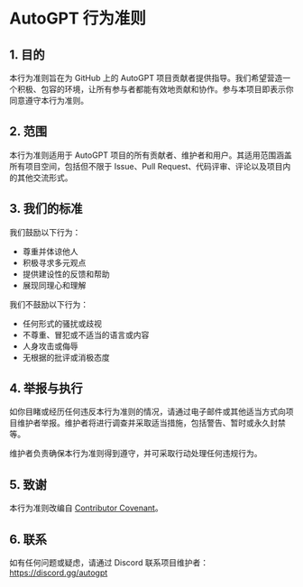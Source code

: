 # AutoGPT 行为准则

## 1. 目的

本行为准则旨在为 GitHub 上的 AutoGPT 项目贡献者提供指导。我们希望营造一个积极、包容的环境，让所有参与者都能有效地贡献和协作。参与本项目即表示你同意遵守本行为准则。

## 2. 范围

本行为准则适用于 AutoGPT 项目的所有贡献者、维护者和用户。其适用范围涵盖所有项目空间，包括但不限于 Issue、Pull Request、代码评审、评论以及项目内的其他交流形式。

## 3. 我们的标准

我们鼓励以下行为：

* 尊重并体谅他人
* 积极寻求多元观点
* 提供建设性的反馈和帮助
* 展现同理心和理解

我们不鼓励以下行为：

* 任何形式的骚扰或歧视
* 不尊重、冒犯或不适当的语言或内容
* 人身攻击或侮辱
* 无根据的批评或消极态度

## 4. 举报与执行

如你目睹或经历任何违反本行为准则的情况，请通过电子邮件或其他适当方式向项目维护者举报。维护者将进行调查并采取适当措施，包括警告、暂时或永久封禁等。

维护者负责确保本行为准则得到遵守，并可采取行动处理任何违规行为。

## 5. 致谢

本行为准则改编自 [Contributor Covenant](https://www.contributor-covenant.org/version/2/0/code_of_conduct.html)。

## 6. 联系

如有任何问题或疑虑，请通过 Discord 联系项目维护者：
https://discord.gg/autogpt
